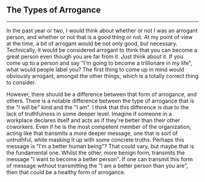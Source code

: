 ## The Types of Arrogance
---
In the past year or two, I would think about whether or not I was an arrogant person, and whether or not that is a good thing or not. At my point of view at the time, a bit of arrogant would be not only good, but necessary. Technically, it would be considered arrogant to think that you can become a great person even though you are far from it. Just think about it. If you come up to a person and say "I'm going to become a trillionare in my life", what would people label you? The first thing to come up in mind would obviously arrogant, amongst the other things, which is a totally correct thing to consider. 

However, there should be a difference between that form of arrogance, and others. There is a notable difference between the type of arrogance that is the "I will be" kind and the "I am". I think that this difference is due to the lack of truthfulness in some deeper level. Imagine if someone in a workplace declares itself and acts as if they're better than their other coworkers. Even if he is the most competent member of the organization, acting like that transmits a more deeper message, one that is sort of untruthful, while masking it up with some concrete truths. Perhaps this message is "I'm a better human being"? That could vary, but maybe that is the fundamental one. Whilst the other, more benign form, transmits the message "I want to become a better person". If one can transmit this form of message without transmitting the "I am a better person than you are", then that could be a healthy form of arrogance. 